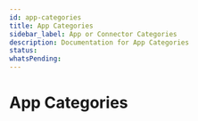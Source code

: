 ```yaml
---
id: app-categories
title: App Categories
sidebar_label: App or Connector Categories
description: Documentation for App Categories
status: 
whatsPending: 
---
```


# App Categories

